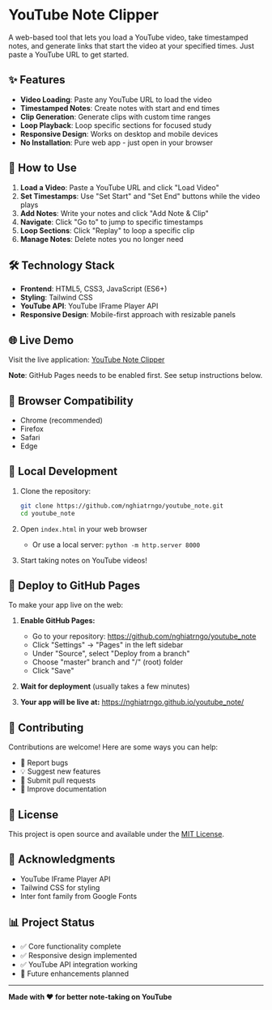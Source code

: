 # YouTube Note Clipper

A web-based tool that lets you load a YouTube video, take timestamped notes, and generate links that start the video at your specified times. Just paste a YouTube URL to get started.

## ✨ Features

- **Video Loading**: Paste any YouTube URL to load the video
- **Timestamped Notes**: Create notes with start and end times
- **Clip Generation**: Generate clips with custom time ranges
- **Loop Playback**: Loop specific sections for focused study
- **Responsive Design**: Works on desktop and mobile devices
- **No Installation**: Pure web app - just open in your browser

## 🚀 How to Use

1. **Load a Video**: Paste a YouTube URL and click "Load Video"
2. **Set Timestamps**: Use "Set Start" and "Set End" buttons while the video plays
3. **Add Notes**: Write your notes and click "Add Note & Clip"
4. **Navigate**: Click "Go to" to jump to specific timestamps
5. **Loop Sections**: Click "Replay" to loop a specific clip
6. **Manage Notes**: Delete notes you no longer need

## 🛠️ Technology Stack

- **Frontend**: HTML5, CSS3, JavaScript (ES6+)
- **Styling**: Tailwind CSS
- **YouTube API**: YouTube IFrame Player API
- **Responsive Design**: Mobile-first approach with resizable panels

## 🌐 Live Demo

Visit the live application: [YouTube Note Clipper](https://nghiatrngo.github.io/youtube_note/)

**Note**: GitHub Pages needs to be enabled first. See setup instructions below.

## 📱 Browser Compatibility

- Chrome (recommended)
- Firefox
- Safari
- Edge

## 🔧 Local Development

1. Clone the repository:
   ```bash
   git clone https://github.com/nghiatrngo/youtube_note.git
   cd youtube_note
   ```

2. Open `index.html` in your web browser
   - Or use a local server: `python -m http.server 8000`

3. Start taking notes on YouTube videos!

## 🚀 Deploy to GitHub Pages

To make your app live on the web:

1. **Enable GitHub Pages:**
   - Go to your repository: https://github.com/nghiatrngo/youtube_note
   - Click "Settings" → "Pages" in the left sidebar
   - Under "Source", select "Deploy from a branch"
   - Choose "master" branch and "/" (root) folder
   - Click "Save"

2. **Wait for deployment** (usually takes a few minutes)

3. **Your app will be live at:** https://nghiatrngo.github.io/youtube_note/

## 📝 Contributing

Contributions are welcome! Here are some ways you can help:

- 🐛 Report bugs
- 💡 Suggest new features
- 🔧 Submit pull requests
- 📖 Improve documentation

## 📄 License

This project is open source and available under the [MIT License](LICENSE).

## 🙏 Acknowledgments

- YouTube IFrame Player API
- Tailwind CSS for styling
- Inter font family from Google Fonts

## 📊 Project Status

- ✅ Core functionality complete
- ✅ Responsive design implemented
- ✅ YouTube API integration working
- 🔄 Future enhancements planned

---

**Made with ❤️ for better note-taking on YouTube**
